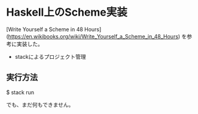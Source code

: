 # Haskell上のScheme実装

[Write Yourself a Scheme in 48 Hours] (https://en.wikibooks.org/wiki/Write_Yourself_a_Scheme_in_48_Hours) を参考に実装した。

- stackによるプロジェクト管理

## 実行方法

$ stack run

でも、まだ何もできません。


